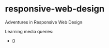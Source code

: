 # responsive-web-design
Adventures in Responsive Web Design

Learning media queries:

- [0](media-queries/0)
